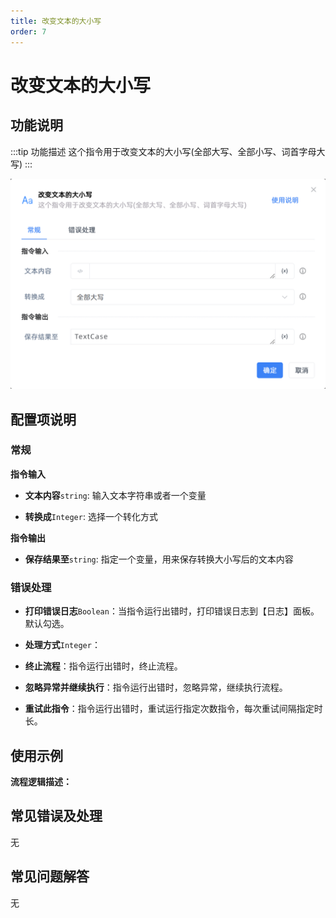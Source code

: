 ```yaml
---
title: 改变文本的大小写
order: 7
---
```


# 改变文本的大小写

## 功能说明

:::tip 功能描述
这个指令用于改变文本的大小写(全部大写、全部小写、词首字母大写)
:::

![改变文本的大小写](../../../assets/改变文本的大小写_command.png)

## 配置项说明

### 常规

**指令输入**

- **文本内容**`string`: 输入文本字符串或者一个变量

- **转换成**`Integer`: 选择一个转化方式


**指令输出**

- **保存结果至**`string`: 指定一个变量，用来保存转换大小写后的文本内容

### 错误处理

- **打印错误日志**`Boolean`：当指令运行出错时，打印错误日志到【日志】面板。默认勾选。

- **处理方式**`Integer`：

 - **终止流程**：指令运行出错时，终止流程。

 - **忽略异常并继续执行**：指令运行出错时，忽略异常，继续执行流程。

 - **重试此指令**：指令运行出错时，重试运行指定次数指令，每次重试间隔指定时长。

## 使用示例

**流程逻辑描述：** 

## 常见错误及处理

无

## 常见问题解答

无

